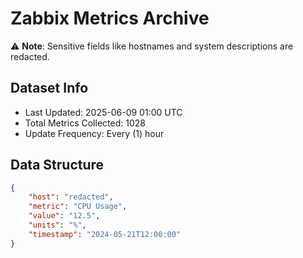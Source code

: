 # Zabbix Metrics Archive

⚠️ **Note**: Sensitive fields like hostnames and system descriptions are redacted.

## Dataset Info
- Last Updated: 2025-06-09 01:00 UTC
- Total Metrics Collected: 1028
- Update Frequency: Every (1) hour

## Data Structure
```json
{
    "host": "redacted",
    "metric": "CPU Usage",
    "value": "12.5",
    "units": "%",
    "timestamp": "2024-05-21T12:00:00"
}
```
